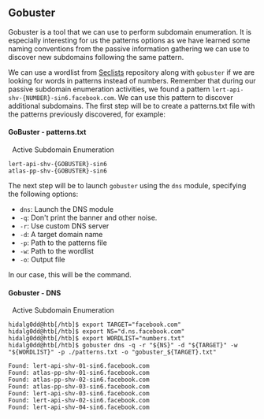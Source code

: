 
## Gobuster

Gobuster is a tool that we can use to perform subdomain enumeration. It is especially interesting for us the patterns options as we have learned some naming conventions from the passive information gathering we can use to discover new subdomains following the same pattern.

We can use a wordlist from [Seclists](https://github.com/danielmiessler/SecLists) repository along with `gobuster` if we are looking for words in patterns instead of numbers. Remember that during our passive subdomain enumeration activities, we found a pattern `lert-api-shv-{NUMBER}-sin6.facebook.com`. We can use this pattern to discover additional subdomains. The first step will be to create a patterns.txt file with the patterns previously discovered, for example:

#### GoBuster - patterns.txt

  Active Subdomain Enumeration

```shell-session
lert-api-shv-{GOBUSTER}-sin6
atlas-pp-shv-{GOBUSTER}-sin6
```

The next step will be to launch `gobuster` using the `dns` module, specifying the following options:

- `dns`: Launch the DNS module
- `-q`: Don't print the banner and other noise.
- `-r`: Use custom DNS server
- `-d`: A target domain name
- `-p`: Path to the patterns file
- `-w`: Path to the wordlist
- `-o`: Output file

In our case, this will be the command.

#### Gobuster - DNS

  Active Subdomain Enumeration

```shell-session
hidalg0dd@htb[/htb]$ export TARGET="facebook.com"
hidalg0dd@htb[/htb]$ export NS="d.ns.facebook.com"
hidalg0dd@htb[/htb]$ export WORDLIST="numbers.txt"
hidalg0dd@htb[/htb]$ gobuster dns -q -r "${NS}" -d "${TARGET}" -w "${WORDLIST}" -p ./patterns.txt -o "gobuster_${TARGET}.txt"

Found: lert-api-shv-01-sin6.facebook.com
Found: atlas-pp-shv-01-sin6.facebook.com
Found: atlas-pp-shv-02-sin6.facebook.com
Found: atlas-pp-shv-03-sin6.facebook.com
Found: lert-api-shv-03-sin6.facebook.com
Found: lert-api-shv-02-sin6.facebook.com
Found: lert-api-shv-04-sin6.facebook.com
```

